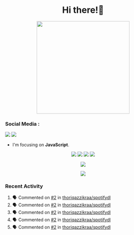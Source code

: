 <h1 align="center">Hi there!👋</h1>

<p align="center"><img src="https://avatars.githubusercontent.com/thoriqazzikraa" width="300" height="300"></p>

<h3 align="left">Social Media :</h3>
<a href="https://facebook.com/thoriqazzikra"><img src="https://img.icons8.com/color/48/000000/facebook.png"></a> <a href="https://instagram.com/nechlophomeria"><img src="https://img.icons8.com/fluency/48/000000/instagram-new.png"></a>

- I'm focusing on **JavaScript**.


<p align="center">
  <img src="https://img.shields.io/badge/-JavaScript-black?style=flat-square&logo=javascript" />
  <img src="https://img.shields.io/badge/-Node.js-black?style=flat-square&logo=Node.js" />
  <img src="https://img.shields.io/badge/-Git-black?style=flat-square&logo=git" />
  <img src="https://img.shields.io/badge/-GitHub-black?style=flat-square&logo=github" />
</p>
 
<p align="center"> 
  <img src="https://github-readme-stats-2cal-qg7j3iqks-tazzikragmailcoms-projects.vercel.app/api?username=thoriqazzikraa&bg_color=30,e96443,904e95&title_color=fff&count_private=true&include_all_commits=false&text_color=fff&icon_color=fff&hide_border=true&show_icons=true" /></p>
  
<p align="center">
  <img src="https://github-readme-stats-2cal-qg7j3iqks-tazzikragmailcoms-projects.vercel.app/api/top-langs?username=thoriqazzikraa&bg_color=30,e96443,904e95&title_color=fff&text_color=fff&hide_border=true&show_icons=true&layout=compact" /></p>

### Recent Activity

<!--START_SECTION:activity-->
1. 🗣 Commented on [#2](https://github.com/thoriqazzikraa/spotifydl/issues/2#issuecomment-2142765770) in [thoriqazzikraa/spotifydl](https://github.com/thoriqazzikraa/spotifydl)
2. 🗣 Commented on [#2](https://github.com/thoriqazzikraa/spotifydl/issues/2#issuecomment-2141788344) in [thoriqazzikraa/spotifydl](https://github.com/thoriqazzikraa/spotifydl)
3. 🗣 Commented on [#2](https://github.com/thoriqazzikraa/spotifydl/issues/2#issuecomment-2141787083) in [thoriqazzikraa/spotifydl](https://github.com/thoriqazzikraa/spotifydl)
4. 🗣 Commented on [#2](https://github.com/thoriqazzikraa/spotifydl/issues/2#issuecomment-2141726667) in [thoriqazzikraa/spotifydl](https://github.com/thoriqazzikraa/spotifydl)
5. 🗣 Commented on [#2](https://github.com/thoriqazzikraa/spotifydl/issues/2#issuecomment-2141549438) in [thoriqazzikraa/spotifydl](https://github.com/thoriqazzikraa/spotifydl)
<!--END_SECTION:activity-->

